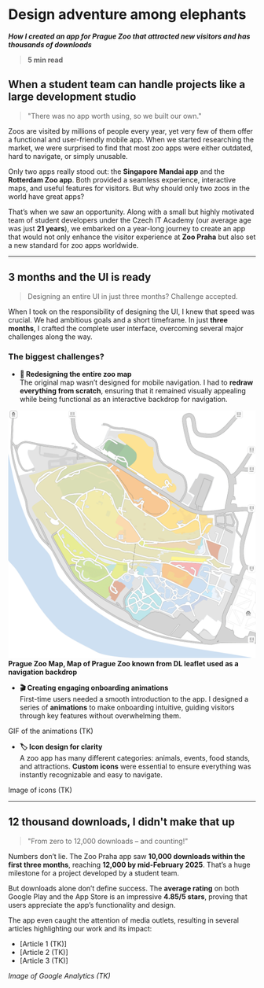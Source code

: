 # **Design adventure among elephants**  
***How I created an app for Prague Zoo that attracted new visitors and has thousands of downloads***  

> **5 min read**  

## **When a student team can handle projects like a large development studio**  
> "There was no app worth using, so we built our own."  

Zoos are visited by millions of people every year, yet very few of them offer a functional and user-friendly mobile app. When we started researching the market, we were surprised to find that most zoo apps were either outdated, hard to navigate, or simply unusable.  

Only two apps really stood out: the **Singapore Mandai app** and the **Rotterdam Zoo app**. Both provided a seamless experience, interactive maps, and useful features for visitors. But why should only two zoos in the world have great apps?  

That’s when we saw an opportunity. Along with a small but highly motivated team of student developers under the Czech IT Academy (our average age was just **21 years**), we embarked on a year-long journey to create an app that would not only enhance the visitor experience at **Zoo Praha** but also set a new standard for zoo apps worldwide.  

---

## **3 months and the UI is ready**  
> Designing an entire UI in just three months? Challenge accepted.  

When I took on the responsibility of designing the UI, I knew that speed was crucial. We had ambitious goals and a short timeframe. In just **three months**, I crafted the complete user interface, overcoming several major challenges along the way.  

### **The biggest challenges?**  
- **📍 Redesigning the entire zoo map**  
  The original map wasn’t designed for mobile navigation. I had to **redraw everything from scratch**, ensuring that it remained visually appealing while being functional as an interactive backdrop for navigation.  

![Prague Zoo Map, Map of Prague Zoo known from DL leaflet used as a navigation backdrop](/images/map.png)
<br>
**Prague Zoo Map, Map of Prague Zoo known from DL leaflet used as a navigation backdrop**

- **🎬 Creating engaging onboarding animations**  
  First-time users needed a smooth introduction to the app. I designed a series of **animations** to make onboarding intuitive, guiding visitors through key features without overwhelming them.

GIF of the animations (TK)

- **🏷️ Icon design for clarity**  
  A zoo app has many different categories: animals, events, food stands, and attractions. **Custom icons** were essential to ensure everything was instantly recognizable and easy to navigate.  

Image of icons (TK)

---

## **12 thousand downloads, I didn't make that up**  
> "From zero to 12,000 downloads – and counting!"  

Numbers don’t lie. The Zoo Praha app saw **10,000 downloads within the first three months**, reaching **12,000 by mid-February 2025**. That’s a huge milestone for a project developed by a student team.  

But downloads alone don’t define success. The **average rating** on both Google Play and the App Store is an impressive **4.85/5 stars**, proving that users appreciate the app’s functionality and design.  

The app even caught the attention of media outlets, resulting in several articles highlighting our work and its impact:  
- [Article 1 (TK)]  
- [Article 2 (TK)]  
- [Article 3 (TK)]  

_Image of Google Analytics (TK)_  

